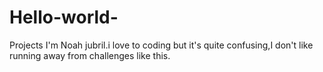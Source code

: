 # Hello-world-
Projects
I'm Noah jubril.i love to coding but it's quite confusing,I don't like running away from challenges like this.

